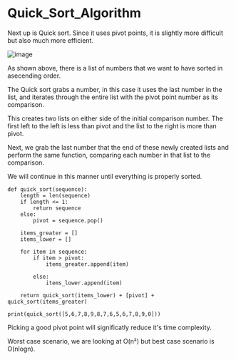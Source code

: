 # Quick_Sort_Algorithm

Next up is Quick sort. Since it uses pivot points, it is slightly more difficult but also much more efficient. 

![image](https://user-images.githubusercontent.com/66803124/118491714-1cf3e500-b6d4-11eb-81b8-9cad1180cb86.png)

As shown above, there is a list of numbers that we want to have sorted in asecending order. 

The Quick sort grabs a number, in this case it uses the last number in the list, and iterates through the entire list with the pivot point number as its comparison. 

This creates two lists on either side of the initial comparison number. The first left to the left is less than pivot and the list to the right is more than pivot.  

Next, we grab the last number that the end of these newly created lists and perform the same function, comparing each number in that list to the comparison. 

We will continue in this manner until everything is properly sorted. 


```
def quick_sort(sequence):
    length = len(sequence)
    if length <= 1:
        return sequence
    else:
        pivot = sequence.pop()

    items_greater = []
    items_lower = []

    for item in sequence:
        if item > pivot:
            items_greater.append(item)

        else:
            items_lower.append(item)

    return quick_sort(items_lower) + [pivot] + quick_sort(items_greater)

print(quick_sort([5,6,7,8,9,8,7,6,5,6,7,8,9,0]))
```

Picking a good pivot point will significatly reduce it's time complexity. 

Worst case scenario, we are looking at O(n²) but best case scenario is O(nlogn). 
